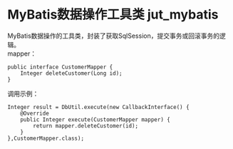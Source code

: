 # MyBatis数据操作工具类 jut_mybatis
MyBatis数据操作的工具类，封装了获取SqlSession，提交事务或回滚事务的逻辑。<br />
mapper：
<pre><code>public interface CustomerMapper {
    Integer deleteCustomer(Long id);
}</code></pre>

调用示例：
<pre><code>Integer result = DbUtil.execute(new CallbackInterface<CustomerMapper,Integer>() {
    @Override
    public Integer execute(CustomerMapper mapper) {
        return mapper.deleteCustomer(id);
    }
},CustomerMapper.class);</code></pre>
